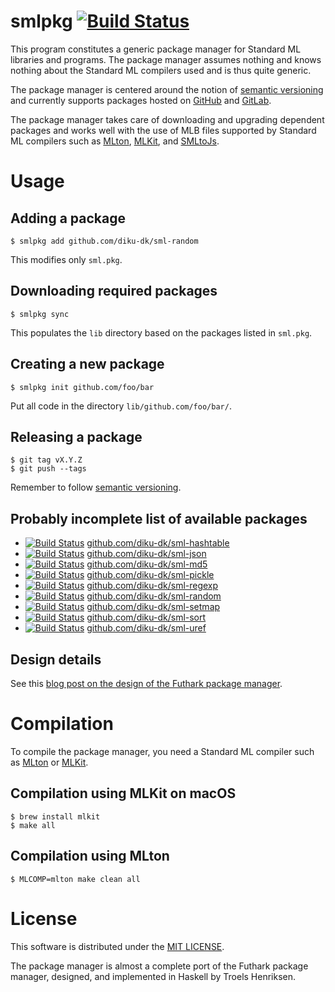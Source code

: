 # smlpkg [![Build Status](https://travis-ci.org/diku-dk/smlpkg.svg?branch=master)](https://travis-ci.org/diku-dk/smlpkg)

This program constitutes a generic package manager for Standard ML
libraries and programs. The package manager assumes nothing and knows
nothing about the Standard ML compilers used and is thus quite
generic.

The package manager is centered around the notion of [semantic
versioning](https://semver.org/) and currently supports packages
hosted on [GitHub](https://github.com/) and
[GitLab](https://about.gitlab.com/).

The package manager takes care of downloading and upgrading dependent
packages and works well with the use of MLB files supported by
Standard ML compilers such as [MLton](http://mlton.org/),
[MLKit](http://elsman.com/mlkit/), and
[SMLtoJs](http://www.smlserver.org/smltojs/).

# Usage

## Adding a package

```
$ smlpkg add github.com/diku-dk/sml-random
```

This modifies only `sml.pkg`.

## Downloading required packages

```
$ smlpkg sync
```

This populates the `lib` directory based on the packages listed in `sml.pkg`.

## Creating a new package

```
$ smlpkg init github.com/foo/bar
```

Put all code in the directory `lib/github.com/foo/bar/`.

## Releasing a package

```
$ git tag vX.Y.Z
$ git push --tags
```

Remember to follow [semantic versioning](https://semver.org).

## Probably incomplete list of available packages

* [![Build Status](https://travis-ci.org/diku-dk/sml-hashtable.svg?branch=master)](https://travis-ci.org/diku-dk/sml-hashtable)
  [github.com/diku-dk/sml-hashtable](https://github.com/diku-dk/sml-hashtable)
* [![Build Status](https://travis-ci.org/diku-dk/sml-json.svg?branch=master)](https://travis-ci.org/diku-dk/sml-json)
  [github.com/diku-dk/sml-json](https://github.com/diku-dk/sml-json)
* [![Build Status](https://travis-ci.org/diku-dk/sml-md5.svg?branch=master)](https://travis-ci.org/diku-dk/sml-md5)
  [github.com/diku-dk/sml-md5](https://github.com/diku-dk/sml-md5)
* [![Build Status](https://travis-ci.org/diku-dk/sml-pickle.svg?branch=master)](https://travis-ci.org/diku-dk/sml-pickle)
  [github.com/diku-dk/sml-pickle](https://github.com/diku-dk/sml-pickle)
* [![Build Status](https://travis-ci.org/diku-dk/sml-regexp.svg?branch=master)](https://travis-ci.org/diku-dk/sml-regexp)
  [github.com/diku-dk/sml-regexp](https://github.com/diku-dk/sml-regexp)
* [![Build Status](https://travis-ci.org/diku-dk/sml-random.svg?branch=master)](https://travis-ci.org/diku-dk/sml-random)
  [github.com/diku-dk/sml-random](https://github.com/diku-dk/sml-random)
* [![Build Status](https://travis-ci.org/diku-dk/sml-setmap.svg?branch=master)](https://travis-ci.org/diku-dk/sml-setmap)
  [github.com/diku-dk/sml-setmap](https://github.com/diku-dk/sml-setmap)
* [![Build Status](https://travis-ci.org/diku-dk/sml-sort.svg?branch=master)](https://travis-ci.org/diku-dk/sml-sort)
  [github.com/diku-dk/sml-sort](https://github.com/diku-dk/sml-sort)
* [![Build Status](https://travis-ci.org/diku-dk/sml-uref.svg?branch=master)](https://travis-ci.org/diku-dk/sml-uref)
  [github.com/diku-dk/sml-uref](https://github.com/diku-dk/sml-uref)


## Design details

See this [blog post on the design of the Futhark package
manager](https://futhark-lang.org/blog/2018-08-03-the-present-futhark-package-manager.html).

# Compilation

To compile the package manager, you need a Standard ML compiler such
as [MLton](http://mlton.org/) or [MLKit](http://elsman.com/mlkit/).

## Compilation using MLKit on macOS

```
$ brew install mlkit
$ make all
```

## Compilation using MLton

```
$ MLCOMP=mlton make clean all
```

# License

This software is distributed under the [MIT LICENSE](LICENSE).

The package manager is almost a complete port of the Futhark
package manager, designed, and implemented in Haskell by Troels
Henriksen.
